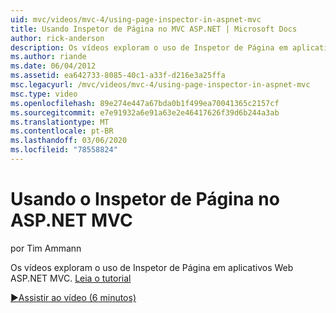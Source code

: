 ```yaml
---
uid: mvc/videos/mvc-4/using-page-inspector-in-aspnet-mvc
title: Usando Inspetor de Página no MVC ASP.NET | Microsoft Docs
author: rick-anderson
description: Os vídeos exploram o uso de Inspetor de Página em aplicativos Web ASP.NET MVC. Leia o tutorial
ms.author: riande
ms.date: 06/04/2012
ms.assetid: ea642733-8085-40c1-a33f-d216e3a25ffa
msc.legacyurl: /mvc/videos/mvc-4/using-page-inspector-in-aspnet-mvc
msc.type: video
ms.openlocfilehash: 89e274e447a67bda0b1f499ea70041365c2157cf
ms.sourcegitcommit: e7e91932a6e91a63e2e46417626f39d6b244a3ab
ms.translationtype: MT
ms.contentlocale: pt-BR
ms.lasthandoff: 03/06/2020
ms.locfileid: "78558824"
---
```

# <a name="using-page-inspector-in-aspnet-mvc"></a>Usando o Inspetor de Página no ASP.NET MVC

por Tim Ammann

Os vídeos exploram o uso de Inspetor de Página em aplicativos Web ASP.NET MVC. [Leia o tutorial](../../overview/views/using-page-inspector-in-aspnet-mvc.md)

[&#9654;Assistir ao vídeo (6 minutos)](https://channel9.msdn.com/Blogs/ASP-NET-Site-Videos/using-page-inspector-in-aspnet-mvc)
